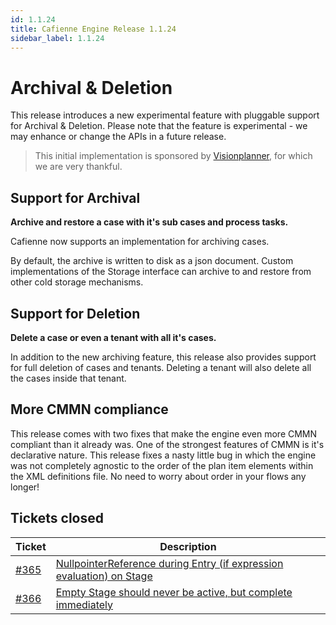 ```yaml
---
id: 1.1.24
title: Cafienne Engine Release 1.1.24
sidebar_label: 1.1.24
---
```


# Archival & Deletion
This release introduces a new experimental feature with pluggable support for Archival & Deletion.
Please note that the feature is experimental - we may enhance or change the APIs in a future release.
> This initial implementation is sponsored by [Visionplanner](https://www.visionplanner.com), for which we are very thankful.

## Support for Archival
**Archive and restore a case with it's sub cases and process tasks.**

Cafienne now supports an implementation for archiving cases.

By default, the archive is written to disk as a json document.
Custom implementations of the Storage interface can archive to and restore from other cold storage mechanisms.

## Support for Deletion
**Delete a case or even a tenant with all it's cases.**

In addition to the new archiving feature, this release also provides support for full deletion of cases and tenants.
Deleting a tenant will also delete all the cases inside that tenant.

## More CMMN compliance
This release comes with two fixes that make the engine even more CMMN compliant than it already was.
One of the strongest features of CMMN is it's declarative nature. This release fixes a nasty little bug in which the engine was not completely agnostic to the order of the plan item elements within the XML definitions file. No need to worry about order in your flows any longer!

## Tickets closed
| Ticket   | Description |
|----------|-------------|
| [#365](https://github.com/cafienne/cafienne-engine/issues/) | [NullpointerReference during Entry (if expression evaluation) on Stage](https://github.com/cafienne/cafienne-engine/issues/365)
| [#366](https://github.com/cafienne/cafienne-engine/issues/) | [Empty Stage should never be active, but complete immediately](https://github.com/cafienne/cafienne-engine/issues/366)
